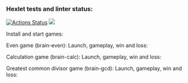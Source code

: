 ### Hexlet tests and linter status:
[![Actions Status](https://github.com/Flynnrcore/frontend-project-lvl1/workflows/hexlet-check/badge.svg)](https://github.com/Flynnrcore/frontend-project-lvl1/actions)
<a href="https://codeclimate.com/github/Flynnrcore/frontend-project-lvl1/maintainability"><img src="https://api.codeclimate.com/v1/badges/7b1d74ee324d3a30ebbb/maintainability" /></a>

Install and start games:
<script id="asciicast-513140" src="https://asciinema.org/a/513140.js" async></script>

Even game (brain-even): Launch, gameplay, win and loss:
<script id="asciicast-513145" src="https://asciinema.org/a/513145.js" async></script>

Calculation game (brain-calc): Launch, gameplay, win and loss:
<script id="asciicast-tMa5NRMhiTyeqDQZd5MHuENjo" src="https://asciinema.org/a/tMa5NRMhiTyeqDQZd5MHuENjo.js" async></script>

Greatest common divisor game (brain-gcd): Launch, gameplay, win and loss:
<script id="asciicast-RYYh9j1QGBkXZqaOV6HkHH9y6" src="https://asciinema.org/a/RYYh9j1QGBkXZqaOV6HkHH9y6.js" async></script>